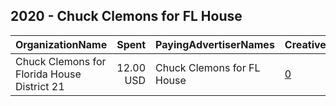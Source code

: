 ## 2020 - Chuck Clemons for FL House 
|OrganizationName|Spent|PayingAdvertiserNames|CreativeUrls|Impressions|Genders|AgeBrackets|CountryCodes|BillingAddresses|CandidateBallotInformation|
|:---|---:|:---|:---|---:|:---|:---|:---|:---|:---|
|Chuck Clemons for Florida House District 21|12.00 USD|Chuck Clemons for FL House|[0](https://www.snap.com/political-ads/asset/4d80f17b301f90b619d25d70d26df896efede456ad14113e8f592d8a11d33ec1?mediaType=mp4)|3,293||18+|united states|US|Chuck Clemons for State Representative|
